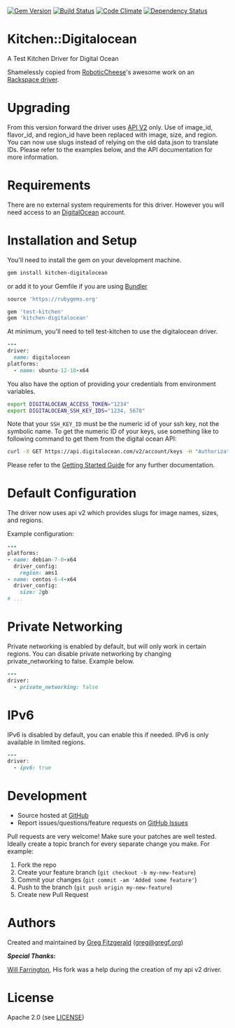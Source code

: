 [![Gem Version](https://badge.fury.io/rb/kitchen-digitalocean.png)](http://badge.fury.io/rb/kitchen-digitalocean) 
[![Build Status](https://travis-ci.org/test-kitchen/kitchen-digitalocean.png?branch=master)](https://travis-ci.org/test-kitchen/kitchen-digitalocean) 
[![Code Climate](https://codeclimate.com/github/test-kitchen/kitchen-digitalocean.png)](https://codeclimate.com/github/test-kitchen/kitchen-digitalocean) 
[![Dependency Status](https://gemnasium.com/test-kitchen/kitchen-digitalocean.png)](https://gemnasium.com/test-kitchen/kitchen-digitalocean)

# Kitchen::Digitalocean

A Test Kitchen Driver for Digital Ocean

Shamelessly copied from [RoboticCheese](https://github.com/RoboticCheese)'s
awesome work on an [Rackspace driver](https://github.com/RoboticCheese/kitchen-rackspace).

# Upgrading

From this version forward the driver uses [API V2](https://developers.digitalocean.com/) only.
Use of image_id, flavor_id, and region_id have been replaced with image, size, and region.
You can now use slugs instead of relying on the old data.json to translate IDs. 
Please refer to the examples below, and the API documentation for more information.

# Requirements

There are no external system requirements for this driver. However you will need access to an [DigitalOcean](https://digitalocean.com/) account.

# Installation and Setup

You'll need to install the gem on your development machine.

```Bash
gem install kitchen-digitalocean
```

or add it to your Gemfile if you are using [Bundler](http://bundler.io/)

```ruby
source 'https://rubygems.org'

gem 'test-kitchen'
gem 'kitchen-digitalocean'
```

At minimum, you'll need to tell test-kitchen to use the digitalocean driver.

```ruby
---
driver:
  name: digitalocean
platforms:
  - name: ubuntu-12-10-x64
```

You also have the option of providing your credentials from environment variables.

```bash
export DIGITALOCEAN_ACCESS_TOKEN="1234"
export DIGITALOCEAN_SSH_KEY_IDS="1234, 5678"
```

Note that your `SSH_KEY_ID` must be the numeric id of your ssh key, not the symbolic name. To get the numeric ID
of your keys, use something like to following command to get them from the digital ocean API:

```bash
curl -X GET https://api.digitalocean.com/v2/account/keys -H "Authorization: Bearer $DIGITALOCEAN_ACCESS_TOKEN"
```

Please refer to the [Getting Started Guide](http://kitchen.ci/) for any further documentation.

# Default Configuration

The driver now uses api v2 which provides slugs for image names, sizes, and regions.

Example configuration:

```ruby
---
platforms:
- name: debian-7-0-x64
  driver_config:
    region: ams1
- name: centos-6-4-x64
  driver_config:
    size: 2gb
# ...
```

# Private Networking

Private networking is enabled by default, but will only work in certain regions. You can disable private networking by changing private_networking to
false. Example below.

```ruby
---
driver:
  - private_networking: false
```

# IPv6

IPv6 is disabled by default, you can enable this if needed. IPv6 is only available in limited regions.


```ruby
---
driver:
  - ipv6: true
```

# Development

* Source hosted at [GitHub](https://github.com/test-kitchen/kitchen-digitalocean)
* Report issues/questions/feature requests on [GitHub Issues](https://github.com/test-kitchen/kitchen-digitalocean/issues)

Pull requests are very welcome! Make sure your patches are well tested.
Ideally create a topic branch for every separate change you make. For
example:

1. Fork the repo
2. Create your feature branch (`git checkout -b my-new-feature`)
3. Commit your changes (`git commit -am 'Added some feature'`)
4. Push to the branch (`git push origin my-new-feature`)
5. Create new Pull Request

# Authors

Created and maintained by [Greg Fitzgerald](https://github.com/gregf/) (<greg@gregf.org>)

***Special Thanks:***

[Will Farrington](https://github.com/wfarr/kitchen-digital_ocean), His fork was a help during the creation of my api v2 driver.

# License

Apache 2.0 (see [LICENSE](https://github.com/test-kitchen/kitchen-digitalocean/blob/master/LICENSE.txt))
